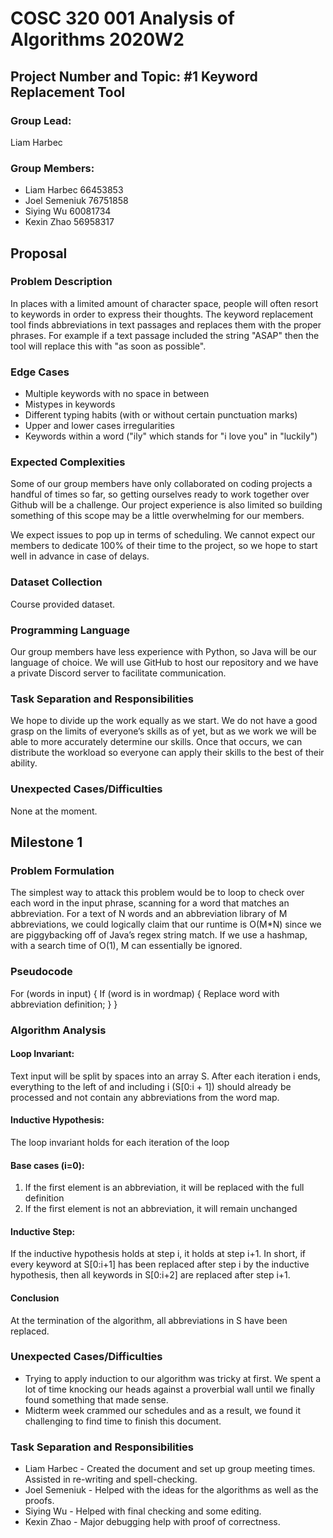 # COSC 320 001 Analysis of Algorithms 2020W2

## Project Number and Topic: #1 Keyword Replacement Tool

### Group Lead:
Liam Harbec

### Group Members:
- Liam Harbec 66453853
- Joel Semeniuk 76751858
- Siying Wu 60081734
- Kexin Zhao 56958317

## Proposal

### Problem Description
In places with a limited amount of character space, people will often resort to keywords in order to express their thoughts. 
The keyword replacement tool finds abbreviations in text passages and replaces them with the proper phrases. For example if a text passage included the string "ASAP" then the tool will replace this with "as soon as possible".

### Edge Cases
- Multiple keywords with no space in between
- Mistypes in keywords
- Different typing habits (with or without certain punctuation marks)
- Upper and lower cases irregularities
- Keywords within a word ("ily" which stands for "i love you" in "luckily")

### Expected Complexities
Some of our group members have only collaborated on coding projects a handful of times so far, so getting ourselves ready to work together over Github will be a challenge. Our project experience is also limited so building something of this scope may be a little overwhelming for our members.

We expect issues to pop up in terms of scheduling. We cannot expect our members to dedicate 100% of their time to the project, so we hope to start well in advance in case of delays.

### Dataset Collection
Course provided dataset.

### Programming Language
Our group members have less experience with Python, so Java will be our language of choice. We will use GitHub to host our repository and we have a private Discord server to facilitate communication.

### Task Separation and Responsibilities
We hope to divide up the work equally as we start. We do not have a good grasp on the limits of everyone’s skills as of yet, but as we work we will be able to more accurately determine our skills. Once that occurs, we can distribute the workload so everyone can apply their skills to the best of their ability. 

### Unexpected Cases/Difficulties
None at the moment.

## Milestone 1

### Problem Formulation
The simplest way to attack this problem would be to loop to check over each word in the input phrase, scanning for a word that matches an abbreviation. For a text of N words and an abbreviation library of M abbreviations, we could logically claim that our runtime is O(M*N) since we are piggybacking off of Java’s regex string match. If we use a hashmap, with a search time of O(1), M can essentially be ignored. 

### Pseudocode
For (words in input) {
	If (word is in wordmap) {
		Replace word with abbreviation definition;
	} 
}

### Algorithm Analysis
#### Loop Invariant: 
Text input will be split by spaces into an array S. After each iteration i ends, everything to the left of and including i  (S\[0:i + 1]) should already be processed and not contain any abbreviations from the word map.

#### Inductive Hypothesis:
The loop invariant holds for each iteration of the loop
#### Base cases (i=0):
1. If the first element is an abbreviation, it will be replaced with the full definition
1. If the first element is not an abbreviation, it will remain unchanged
#### Inductive Step:
If the inductive hypothesis holds at step i, it holds at step i+1.
In short, if every keyword at S\[0:i+1] has been replaced after step i by the inductive hypothesis, then all keywords in S\[0:i+2] are replaced after step i+1.
#### Conclusion
At the termination of the algorithm, all abbreviations in S have been replaced. 

### Unexpected Cases/Difficulties
- Trying to apply induction to our algorithm was tricky at first. We spent a lot of time knocking our heads against a proverbial wall until we finally found something that made sense.
- Midterm week crammed our schedules and as a result, we found it challenging to find time to finish this document.

### Task Separation and Responsibilities
- Liam Harbec - Created the document and set up group meeting times. Assisted in re-writing and spell-checking. 
- Joel Semeniuk - Helped with the ideas for the algorithms as well as the proofs.
- Siying Wu - Helped with final checking and some editing.
- Kexin Zhao - Major debugging help with proof of correctness.

